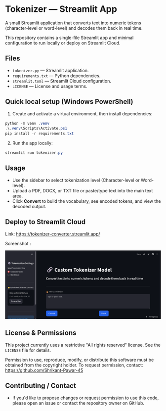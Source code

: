 
# Tokenizer — Streamlit App

A small Streamlit application that converts text into numeric tokens (character-level or word-level) and decodes them back in real time.

This repository contains a single-file Streamlit app and minimal configuration to run locally or deploy on Streamlit Cloud.

## Files

- `tokenizer.py` — Streamlit application.
- `requirements.txt` — Python dependencies.
- `streamlit.toml` — Streamlit Cloud configuration.
- `LICENSE` — License and usage terms.

## Quick local setup (Windows PowerShell)

1. Create and activate a virtual environment, then install dependencies:

```powershell
python -m venv .venv
.\.venv\Scripts\Activate.ps1
pip install -r requirements.txt
```

2. Run the app locally:

```powershell
streamlit run tokenizer.py
```

## Usage

- Use the sidebar to select tokenization level (Character-level or Word-level).
- Upload a PDF, DOCX, or TXT file or paste/type text into the main text area.
- Click **Convert** to build the vocabulary, see encoded tokens, and view the decoded output.

## Deploy to Streamlit Cloud

Link: https://tokenizer-converter.streamlit.app/

Screenshot :

![Streamlit deploy screenshot](images/image.png)



## License & Permissions

This project currently uses a restrictive "All rights reserved" license. See the `LICENSE` file for details.

Permission to use, reproduce, modify, or distribute this software must be obtained from the copyright holder.
To request permission, contact: https://github.com/Shrikant-Pawar-45

## Contributing / Contact

- If you'd like to propose changes or request permission to use this code, please open an issue or contact the repository owner on GitHub.

